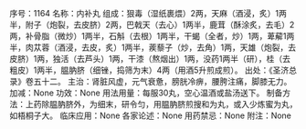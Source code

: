 序号：1164
名称：内补丸
组成：狠毒（湿纸裹煨）2两，天麻（酒浸，炙）1两半，附子（炮裂，去皮脐）2两，巴戟天（去心）1两半，鹿茸（酥涂炙，去毛）2两，补骨脂（微炒）1两半，石斛（去根）1两半，干蝎（全者，炒）1两，萆薢1两半，肉苁蓉（酒浸，去皮，炙）1两半，蒺藜子（炒，去角）1两，天雄（炮裂，去皮脐）1两，独活（去芦头）1两，干漆（熬烟出）1两，没药1两半（研），桂（去粗皮）1两半，腽肭脐（细锉，捣筛为末）4两（用酒5升煎成煎）。
出处：《圣济总录》卷五十二。
主治：肾脏风虚，元气衰惫，膀胱冷痹，腰胯注痛，脚膝无力。
加减：None
功效：None
用法用量：每服30丸，空心温酒或盐汤送下。
制备方法：上药除腽肭脐外，为细末，研令匀，用腽肭脐煎搜和为丸，或入少炼蜜为丸，如梧桐子大。
临床应用：None
各家论述：None
用药禁忌：None
附注：None
